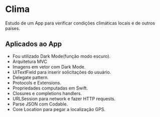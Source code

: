 #  Clima

Estudo de um App para verificar condições climáticas locais e de outros países.

## Aplicados ao App

* Fou utilizado Dark Mode(função modo escuro).
* Arquitetura MVC
* Imagens em vetor com Dark Mode.
* UITextField para inserir solicitações do usuário. 
* Delegate pattern.
* Protocols e Extensions. 
* Propriedades computadas em Swift.
* Closures e completions handlers.
* URLSession para network e fazer HTTP requests.
* Parse JSON com Codable. 
* Core Location para pegar a localização GPS. 
